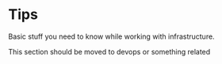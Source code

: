 # Tips

Basic stuff you need to know while working with infrastructure. 

This section should be moved to devops or something related

